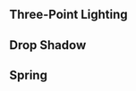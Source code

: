 <MultiSelectPopup />

## Three-Point Lighting

<UserTestThreePointLighting />

## Drop Shadow

<UserTestDropShadow />

## Spring

<UserTestSpring />
